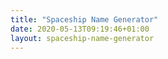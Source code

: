 ```yaml
---
title: "Spaceship Name Generator"
date: 2020-05-13T09:19:46+01:00
layout: spaceship-name-generator
---
```


